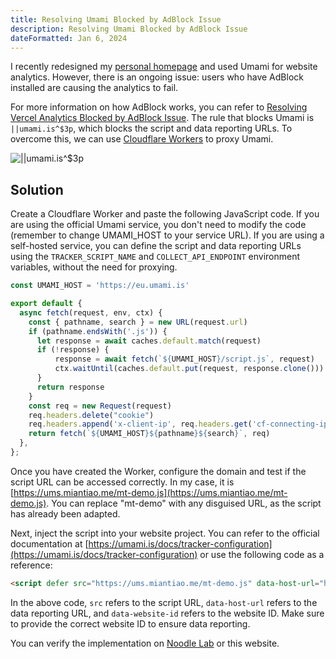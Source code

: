 ```yaml
---
title: Resolving Umami Blocked by AdBlock Issue
description: Resolving Umami Blocked by AdBlock Issue
dateFormatted: Jan 6, 2024
---
```


I recently redesigned my [personal homepage](https://mt.ci/) and used Umami for website analytics. However, there is an ongoing issue: users who have AdBlock installed are causing the analytics to fail.

For more information on how AdBlock works, you can refer to [Resolving Vercel Analytics Blocked by AdBlock Issue](11). The rule that blocks Umami is `||umami.is^$3p`, which blocks the script and data reporting URLs. To overcome this, we can use [Cloudflare Workers](https://workers.cloudflare.com/) to proxy Umami.

![||umami.is^$3p](https://static.miantiao.me/share/2024/CNrM78/ha30pV.png)

## Solution

Create a Cloudflare Worker and paste the following JavaScript code. If you are using the official Umami service, you don't need to modify the code (remember to change UMAMI\_HOST to your service URL). If you are using a self-hosted service, you can define the script and data reporting URLs using the `TRACKER_SCRIPT_NAME` and `COLLECT_API_ENDPOINT` environment variables, without the need for proxying.

```js
const UMAMI_HOST = 'https://eu.umami.is'

export default {
  async fetch(request, env, ctx) {
    const { pathname, search } = new URL(request.url)
    if (pathname.endsWith('.js')) {
      let response = await caches.default.match(request)
      if (!response) {
          response = await fetch(`${UMAMI_HOST}/script.js`, request)
          ctx.waitUntil(caches.default.put(request, response.clone()))
      }
      return response
    }
    const req = new Request(request)
    req.headers.delete("cookie")
    req.headers.append('x-client-ip', req.headers.get('cf-connecting-ip'))
    return fetch(`${UMAMI_HOST}${pathname}${search}`, req)
  },
};

```

Once you have created the Worker, configure the domain and test if the script URL can be accessed correctly. In my case, it is [https://ums.miantiao.me/mt-demo.js](https://ums.miantiao.me/mt-demo.js). You can replace "mt-demo" with any disguised URL, as the script has already been adapted.

Next, inject the script into your website project. You can refer to the official documentation at [https://umami.is/docs/tracker-configuration](https://umami.is/docs/tracker-configuration) or use the following code as a reference:

```html
<script defer src="https://ums.miantiao.me/mt-demo.js" data-host-url="https://ums.miantiao.me" data-website-id="0a10de75-03be-4fec-a521-4c62b91650ac"></script>

```

In the above code, `src` refers to the script URL, `data-host-url` refers to the data reporting URL, and `data-website-id` refers to the website ID. Make sure to provide the correct website ID to ensure data reporting.

You can verify the implementation on [Noodle Lab](https://mt.ci/) or this website.
